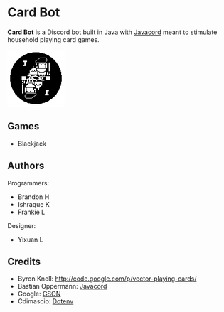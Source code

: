 # Card Bot
**Card Bot** is a Discord bot built in Java with [Javacord](https://javacord.org/) meant to stimulate household playing card games.

![Profile Image](./src/main/resources/assets/profile.png)

## Games
- Blackjack

## Authors

Programmers:
- Brandon H
- Ishraque K
- Frankie L

Designer:
- Yixuan L

## Credits
- Byron Knoll: http://code.google.com/p/vector-playing-cards/
- Bastian Oppermann: [Javacord](https://github.com/Javacord/Javacord)
- Google: [GSON](https://github.com/google/gson)
- Cdimascio: [Dotenv](https://github.com/cdimascio/dotenv-java)